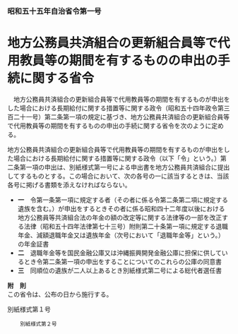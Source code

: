 ### 昭和五十五年自治省令第一号  
# 地方公務員共済組合の更新組合員等で代用教員等の期間を有するものの申出の手続に関する省令  
　地方公務員共済組合の更新組合員等で代用教員等の期間を有するものが申出をした場合における長期給付に関する措置等に関する政令（昭和五十四年政令第三百二十一号）第二条第一項の規定に基づき、地方公務員共済組合の更新組合員等で代用教員等の期間を有するものの申出の手続に関する省令を次のように定める。  
  
地方公務員共済組合の更新組合員等で代用教員等の期間を有するものが申出をした場合における長期給付に関する措置等に関する政令（以下「令」という。）第二条第一項の申出は、別紙様式第一号による申出書を地方公務員共済組合に提出してするものとする。この場合において、次の各号の一に該当するときは、当該各号に掲げる書類を添えなければならない。  
* **一**　令第一条第一項に規定する者（その者に係る令第二条第二項に規定する遺族を含む。）が申出をするときその者に係る昭和四十二年度以後における地方公務員等共済組合法の年金の額の改定等に関する法律等の一部を改正する法律（昭和五十四年法律第七十三号）附則第二十条第一項に規定する退職年金、減額退職年金又は遺族年金（次号において「退職年金等」という。）の年金証書  
* **二**　退職年金等を国民金融公庫又は沖縄振興開発金融公庫に担保に供しているとき令第二条第一項の申出をすることについてのこれらの公庫の同意書  
* **三**　同順位の遺族が二人以上あるとき別紙様式第二号による総代者選任書  
  
**附　則**  
この省令は、公布の日から施行する。  
  
別紙様式第１号
          
        別紙様式第２号
          
        